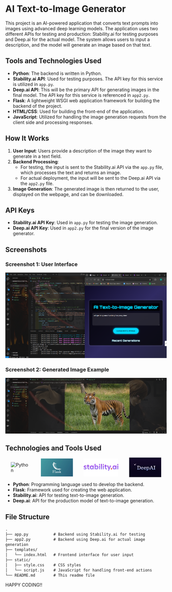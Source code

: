 # AI Text-to-Image Generator

This project is an AI-powered application that converts text prompts into images using advanced deep learning models. The application uses two different APIs for testing and production: Stability.ai for testing purposes and Deep.ai for the actual model. The system allows users to input a description, and the model will generate an image based on that text.

## Tools and Technologies Used

- **Python**: The backend is written in Python.
- **Stability.ai API**: Used for testing purposes. The API key for this service is utilized in `app.py`.
- **Deep.ai API**: This will be the primary API for generating images in the final model. The API key for this service is referenced in `app2.py`.
- **Flask**: A lightweight WSGI web application framework for building the backend of the project.
- **HTML/CSS**: Used for building the front-end of the application.
- **JavaScript**: Utilized for handling the image generation requests from the client side and processing responses.

## How It Works

1. **User Input**: Users provide a description of the image they want to generate in a text field.
2. **Backend Processing**:
   - For testing, the input is sent to the Stability.ai API via the `app.py` file, which processes the text and returns an image.
   - For actual deployment, the input will be sent to the Deep.ai API via the `app2.py` file.
3. **Image Generation**: The generated image is then returned to the user, displayed on the webpage, and can be downloaded.

## API Keys

- **Stability.ai API Key**: Used in `app.py` for testing the image generation.
- **Deep.ai API Key**: Used in `app2.py` for the final version of the image generator.

## Screenshots

### Screenshot 1: User Interface
![Screenshot 1](./screenshot1.png)

### Screenshot 2: Generated Image Example
![Screenshot 2](./screenshot2.png)

## Technologies and Tools Used

<div style="display: flex; align-items: center; justify-content: space-around;">
    <img src="https://upload.wikimedia.org/wikipedia/commons/c/c3/Python-logo-notext.svg" alt="Python" width="60" margin="2px">
    <img src="static\images\flask.jpg" alt="Flask" width="100" margin="2px">
    <img src="static\images\stabilityai.jpg" alt="Stability.ai" width="108" margin="2px">
    <img src="static\images\deepai.jpg" alt="Deep.ai" width="100" margin="2px">
</div>

- **Python**: Programming language used to develop the backend.
- **Flask**: Framework used for creating the web application.
- **Stability.ai**: API for testing text-to-image generation.
- **Deep.ai**: API for the production model of text-to-image generation.

## File Structure

```
.
├── app.py           # Backend using Stability.ai for testing
├── app2.py          # Backend using Deep.ai for actual image generation
├── templates/
│   └── index.html   # Frontend interface for user input
├── static/
│   ├── style.css    # CSS styles
│   └── script.js    # JavaScript for handling front-end actions
└── README.md        # This readme file
```

HAPPY CODING!!